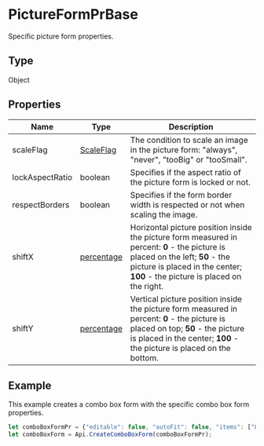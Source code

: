 # PictureFormPrBase

Specific picture form properties.

## Type

Object

## Properties

| Name | Type | Description |
| ---- | ---- | ----------- |
| scaleFlag | [ScaleFlag](../Enumeration/ScaleFlag.md) | The condition to scale an image in the picture form: "always", "never", "tooBig" or "tooSmall". |
| lockAspectRatio | boolean | Specifies if the aspect ratio of the picture form is locked or not. |
| respectBorders | boolean | Specifies if the form border width is respected or not when scaling the image. |
| shiftX | [percentage](../Enumeration/percentage.md) | Horizontal picture position inside the picture form measured in percent: **0** - the picture is placed on the left; **50** - the picture is placed in the center; **100** - the picture is placed on the right. |
| shiftY | [percentage](../Enumeration/percentage.md) | Vertical picture position inside the picture form measured in percent: **0** - the picture is placed on top; **50** - the picture is placed in the center; **100** - the picture is placed on the bottom. |


## Example

This example creates a combo box form with the specific combo box form properties.

```javascript editor-pdf
let comboBoxFormPr = {"editable": false, "autoFit": false, "items": ["Latvia", "USA", "UK"]};
let comboBoxForm = Api.CreateComboBoxForm(comboBoxFormPr);
```
